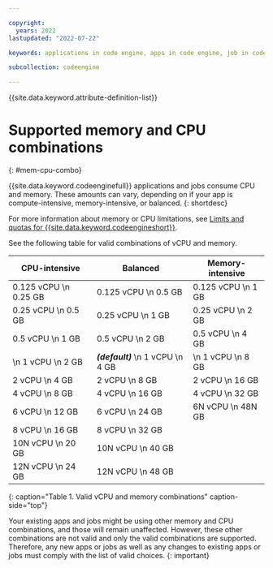 ```yaml
---

copyright:
  years: 2022
lastupdated: "2022-07-22"

keywords: applications in code engine, apps in code engine, job in code engine, memory and cpu combinations, memory in code engine, cpu in code engine, memory and CPU

subcollection: codeengine

---
```


{{site.data.keyword.attribute-definition-list}}

# Supported memory and CPU combinations
{: #mem-cpu-combo}

{{site.data.keyword.codeenginefull}} applications and jobs consume CPU and memory. These amounts can vary, depending on if your app is compute-intensive, memory-intensive, or balanced.
{: shortdesc}

For more information about memory or CPU limitations, see [Limits and quotas for {{site.data.keyword.codeengineshort}}](/docs/codeengine?topic=codeengine-limits).

See the following table for valid combinations of vCPU and memory.

| CPU-intensive  | Balanced | Memory-intensive |
|--------|--------|--------|
| 0.125 vCPU \n 0.25 GB | 0.125 vCPU \n 0.5 GB | 0.125 vCPU \n 1 GB |
| 0.25 vCPU \n 0.5 GB | 0.25 vCPU \n 1 GB | 0.25 vCPU \n 2 GB |
| 0.5 vCPU \n 1 GB | 0.5 vCPU \n 2 GB | 0.5 vCPU \n 4 GB |
|  \n 1 vCPU \n 2 GB | _**(default)**_  \n  1 vCPU \n 4 GB |  \n 1 vCPU \n 8 GB |
| 2 vCPU \n 4 GB | 2 vCPU \n 8 GB | 2 vCPU \n 16 GB |
| 4 vCPU \n 8 GB | 4 vCPU \n 16 GB | 4 vCPU \n 32 GB |
| 6 vCPU \n 12 GB | 6 vCPU \n 24 GB | 6N vCPU \n 48N GB  |
| 8 vCPU \n 16 GB | 8 vCPU \n 32 GB |  |
| 10N vCPU \n 20 GB | 10N vCPU \n 40 GB |  |
| 12N vCPU \n 24 GB | 12N vCPU \n 48 GB |  |
{: caption="Table 1. Valid vCPU and memory combinations" caption-side="top"}

Your existing apps and jobs might be using other memory and CPU combinations, and those will remain unaffected. However, these other combinations are not valid and only the valid combinations are supported. Therefore, any new apps or jobs as well as any changes to existing apps or jobs must comply with the list of valid choices. 
{: important}


